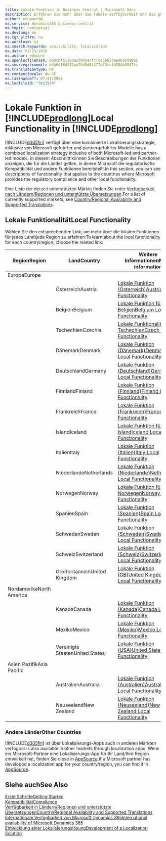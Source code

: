 ```yaml
---
title: Lokale Funktion in Business Central | Microsoft Docs
description: Erfahren Sie mehr über die lokale Verfügbarkeit und die gesetzliche Kompatibilität von Dynamics 365 Business Central.
author: edupont04
ms.service: dynamics365-business-central
ms.topic: conceptual
ms.devlang: na
ms.tgt_pltfrm: na
ms.workload: na
ms.search.keywords: availability, localization
ms.date: 07/21/2020
ms.author: edupont
ms.openlocfilehash: 6d9cbf61160a2f8d64cfc7cd6b65aae4bd84a881
ms.sourcegitcommit: bdb6d18d512aa76d8d4f477d73ccfb284b0047fc
ms.translationtype: HT
ms.contentlocale: de-DE
ms.lasthandoff: 07/21/2020
ms.locfileid: "3611534"
---
```

# <a name="local-functionality-in-prodlong"></a><span data-ttu-id="f35e3-103">Lokale Funktion in [!INCLUDE[prodlong](includes/prodlong.md)]</span><span class="sxs-lookup"><span data-stu-id="f35e3-103">Local Functionality in [!INCLUDE[prodlong](includes/prodlong.md)]</span></span>

[!INCLUDE[d365fin](includes/d365fin_md.md)] <span data-ttu-id="f35e3-104">verfügt über eine kombinierte Lokalisierungsstrategie, inklusive von Microsoft geführter und partnergeführter Modelle.</span><span class="sxs-lookup"><span data-stu-id="f35e3-104">has a combined localization strategy inclusive of both Microsoft-led and partner-led models.</span></span> <span data-ttu-id="f35e3-105">In diesem Abschnitt können Sie Beschreibungen der Funktionen anzeigen, die für die Länder gelten, in denen Microsoft die regulatorische Kompatibilität und andere Funktionen bereitstellt.</span><span class="sxs-lookup"><span data-stu-id="f35e3-105">In this section, you can see descriptions of functionality that applies to the countries where Microsoft provides the regulatory compliance and other local functionality.</span></span>  

<span data-ttu-id="f35e3-106">Eine Liste der derzeit unterstützten Märkte finden Sie unter [Verfügbarkeit nach Ländern/Regionen und unterstützte Übersetzungen](/dynamics365/business-central/dev-itpro/compliance/apptest-countries-and-translations?toc=/dynamics365/business-central/toc.json).</span><span class="sxs-lookup"><span data-stu-id="f35e3-106">For a list of currently supported markets, see [Country/Regional Availability and Supported Translations](/dynamics365/business-central/dev-itpro/compliance/apptest-countries-and-translations?toc=/dynamics365/business-central/toc.json).</span></span>  

## <a name="local-functionality"></a><span data-ttu-id="f35e3-107">Lokale Funktionalität</span><span class="sxs-lookup"><span data-stu-id="f35e3-107">Local Functionality</span></span>

<span data-ttu-id="f35e3-108">Wählen Sie den entsprechenden Link, um mehr über die lokalen Funktionen für jedes Land/jede Region zu erfahren:</span><span class="sxs-lookup"><span data-stu-id="f35e3-108">To learn about the local functionality for each country/region, choose the related link:</span></span>

| <span data-ttu-id="f35e3-109">Region</span><span class="sxs-lookup"><span data-stu-id="f35e3-109">Region</span></span> | <span data-ttu-id="f35e3-110">Land</span><span class="sxs-lookup"><span data-stu-id="f35e3-110">Country</span></span> | <span data-ttu-id="f35e3-111">Weitere Informationen</span><span class="sxs-lookup"><span data-stu-id="f35e3-111">More information</span></span> |
| --- | --- |--- |
| <span data-ttu-id="f35e3-112">Europa</span><span class="sxs-lookup"><span data-stu-id="f35e3-112">Europe</span></span> |  | |
|        | <span data-ttu-id="f35e3-113">Österreich</span><span class="sxs-lookup"><span data-stu-id="f35e3-113">Austria</span></span> | [<span data-ttu-id="f35e3-114">Lokale Funktion (Österreich)</span><span class="sxs-lookup"><span data-stu-id="f35e3-114">Austria Local Functionality</span></span>](localfunctionality/austria/austria-local-functionality.md) |
|        | <span data-ttu-id="f35e3-115">Belgien</span><span class="sxs-lookup"><span data-stu-id="f35e3-115">Belgium</span></span> | [<span data-ttu-id="f35e3-116">Lokale Funktion für Belgien</span><span class="sxs-lookup"><span data-stu-id="f35e3-116">Belgium Local Functionality</span></span>](localfunctionality/belgium/belgium-local-functionality.md) |
|        | <span data-ttu-id="f35e3-117">Tschechien</span><span class="sxs-lookup"><span data-stu-id="f35e3-117">Czechia</span></span> | [<span data-ttu-id="f35e3-118">Lokale Funktionalität für Tschechien</span><span class="sxs-lookup"><span data-stu-id="f35e3-118">Czech Local Functionality</span></span>](localfunctionality/czech/czech-local-functionality.md) |
|        | <span data-ttu-id="f35e3-119">Dänemark</span><span class="sxs-lookup"><span data-stu-id="f35e3-119">Denmark</span></span> | [<span data-ttu-id="f35e3-120">Lokale Funktion (Dänemark)</span><span class="sxs-lookup"><span data-stu-id="f35e3-120">Denmark Local Functionality</span></span>](localfunctionality/denmark/denmark-local-functionality.md) |
|        | <span data-ttu-id="f35e3-121">Deutschland</span><span class="sxs-lookup"><span data-stu-id="f35e3-121">Germany</span></span> | [<span data-ttu-id="f35e3-122">Lokale Funktion (Deutschland)</span><span class="sxs-lookup"><span data-stu-id="f35e3-122">Germany Local Functionality</span></span>](localfunctionality/germany/germany-local-functionality.md) |
|        | <span data-ttu-id="f35e3-123">Finnland</span><span class="sxs-lookup"><span data-stu-id="f35e3-123">Finland</span></span> | [<span data-ttu-id="f35e3-124">Lokale Funktion (Finnland)</span><span class="sxs-lookup"><span data-stu-id="f35e3-124">Finland Local Functionality</span></span>](localfunctionality/finland/finland-local-functionality.md) |
|        | <span data-ttu-id="f35e3-125">Frankreich</span><span class="sxs-lookup"><span data-stu-id="f35e3-125">France</span></span> | [<span data-ttu-id="f35e3-126">Lokale Funktion (Frankreich)</span><span class="sxs-lookup"><span data-stu-id="f35e3-126">France Local Functionality</span></span>](localfunctionality/france/france-local-functionality.md) |
|        | <span data-ttu-id="f35e3-127">Island</span><span class="sxs-lookup"><span data-stu-id="f35e3-127">Iceland</span></span> | [<span data-ttu-id="f35e3-128">Lokale Funktion für Island</span><span class="sxs-lookup"><span data-stu-id="f35e3-128">Iceland Local Functionality</span></span>](localfunctionality/iceland/iceland-local-functionality.md) |
|        | <span data-ttu-id="f35e3-129">Italien</span><span class="sxs-lookup"><span data-stu-id="f35e3-129">Italy</span></span> | [<span data-ttu-id="f35e3-130">Lokale Funktion (Italien)</span><span class="sxs-lookup"><span data-stu-id="f35e3-130">Italy Local Functionality</span></span>](localfunctionality/italy/italy-local-functionality.md) |
|        | <span data-ttu-id="f35e3-131">Niederlande</span><span class="sxs-lookup"><span data-stu-id="f35e3-131">Netherlands</span></span> | [<span data-ttu-id="f35e3-132">Lokale Funktion (Niederlande)</span><span class="sxs-lookup"><span data-stu-id="f35e3-132">Netherlands Local Functionality</span></span>](localfunctionality/netherlands/netherlands-local-functionality.md) |
|        | <span data-ttu-id="f35e3-133">Norwegen</span><span class="sxs-lookup"><span data-stu-id="f35e3-133">Norway</span></span> | [<span data-ttu-id="f35e3-134">Lokale Funktion für Norwegen</span><span class="sxs-lookup"><span data-stu-id="f35e3-134">Norway Local Functionality</span></span>](localfunctionality/norway/norway-local-functionality.md) |
|        | <span data-ttu-id="f35e3-135">Spanien</span><span class="sxs-lookup"><span data-stu-id="f35e3-135">Spain</span></span> | [<span data-ttu-id="f35e3-136">Lokale Funktion (Spanien)</span><span class="sxs-lookup"><span data-stu-id="f35e3-136">Spain Local Functionality</span></span>](localfunctionality/spain/spain-local-functionality.md) |
|        | <span data-ttu-id="f35e3-137">Schweden</span><span class="sxs-lookup"><span data-stu-id="f35e3-137">Sweden</span></span> | [<span data-ttu-id="f35e3-138">Lokale Funktion (Schweden)</span><span class="sxs-lookup"><span data-stu-id="f35e3-138">Sweden Local Functionality</span></span>](localfunctionality/sweden/sweden-local-functionality.md) |
|        | <span data-ttu-id="f35e3-139">Schweiz</span><span class="sxs-lookup"><span data-stu-id="f35e3-139">Switzerland</span></span> | [<span data-ttu-id="f35e3-140">Lokale Funktion (Schweiz)</span><span class="sxs-lookup"><span data-stu-id="f35e3-140">Switzerland Local Functionality</span></span>](localfunctionality/switzerland/switzerland-local-functionality.md) |
|        | <span data-ttu-id="f35e3-141">Großbritannien</span><span class="sxs-lookup"><span data-stu-id="f35e3-141">United Kingdom</span></span> | [<span data-ttu-id="f35e3-142">Lokale Funktion (GB)</span><span class="sxs-lookup"><span data-stu-id="f35e3-142">United Kingdom Local Functionality</span></span>](localfunctionality/unitedkingdom/united-kingdom-local-functionality.md) |
| <span data-ttu-id="f35e3-143">Nordamerika</span><span class="sxs-lookup"><span data-stu-id="f35e3-143">North America</span></span> |       |  |
|        | <span data-ttu-id="f35e3-144">Kanada</span><span class="sxs-lookup"><span data-stu-id="f35e3-144">Canada</span></span>|[<span data-ttu-id="f35e3-145">Lokale Funktion (Kanada)</span><span class="sxs-lookup"><span data-stu-id="f35e3-145">Canada Local Functionality</span></span>](localfunctionality/canada/canada-local-functionality.md) |
|        | <span data-ttu-id="f35e3-146">Mexiko</span><span class="sxs-lookup"><span data-stu-id="f35e3-146">Mexico</span></span> | [<span data-ttu-id="f35e3-147">Lokale Funktion (Mexiko)</span><span class="sxs-lookup"><span data-stu-id="f35e3-147">Mexico Local Functionality</span></span>](localfunctionality/mexico/mexico-local-functionality.md) |
|        | <span data-ttu-id="f35e3-148">Vereinigte Staaten</span><span class="sxs-lookup"><span data-stu-id="f35e3-148">United States</span></span>|[<span data-ttu-id="f35e3-149">Lokale Funktion (USA)</span><span class="sxs-lookup"><span data-stu-id="f35e3-149">United States Local Functionality</span></span>](localfunctionality/unitedstates/united-states-local-functionality.md) |
| <span data-ttu-id="f35e3-150">Asien Pazifik</span><span class="sxs-lookup"><span data-stu-id="f35e3-150">Asia Pacific</span></span> |       |  |
|        | <span data-ttu-id="f35e3-151">Australien</span><span class="sxs-lookup"><span data-stu-id="f35e3-151">Australia</span></span> | [<span data-ttu-id="f35e3-152">Lokale Funktion (Australien)</span><span class="sxs-lookup"><span data-stu-id="f35e3-152">Australia Local Functionality</span></span>](localfunctionality/australia/australia-local-functionality.md) |
|        | <span data-ttu-id="f35e3-153">Neuseeland</span><span class="sxs-lookup"><span data-stu-id="f35e3-153">New Zealand</span></span> | [<span data-ttu-id="f35e3-154">Lokale Funktion (Neuseeland)</span><span class="sxs-lookup"><span data-stu-id="f35e3-154">New Zealand Local Functionality</span></span>](localfunctionality/newzealand/new-zealand-local-functionality.md) |

### <a name="other-countries"></a><span data-ttu-id="f35e3-155">Andere Länder</span><span class="sxs-lookup"><span data-stu-id="f35e3-155">Other Countries</span></span>

[!INCLUDE[d365fin](includes/d365fin_md.md)] <span data-ttu-id="f35e3-156">ist über Lokalisierungs-Apps auch in anderen Märkten verfügbar.</span><span class="sxs-lookup"><span data-stu-id="f35e3-156">is also available in other markets through localization apps.</span></span> <span data-ttu-id="f35e3-157">Wenn ein Microsoft-Partner eine Lokalisierungs-App für Ihr Land/Ihre Region entwickelt hat, finden Sie diese in [AppSource](https://appsource.microsoft.com/product/dynamics-365-business-central/).</span><span class="sxs-lookup"><span data-stu-id="f35e3-157">If a Microsoft partner has developed a localization app for your country/region, you can find it in [AppSource](https://appsource.microsoft.com/product/dynamics-365-business-central/).</span></span>

## <a name="see-also"></a><span data-ttu-id="f35e3-158">Siehe auch</span><span class="sxs-lookup"><span data-stu-id="f35e3-158">See Also</span></span>

[<span data-ttu-id="f35e3-159">Erste Schritte</span><span class="sxs-lookup"><span data-stu-id="f35e3-159">Getting Started</span></span>](product-get-started.md)  
[<span data-ttu-id="f35e3-160">Kompatibilität</span><span class="sxs-lookup"><span data-stu-id="f35e3-160">Compliance</span></span>](compliance/compliance-overview.md)  
[<span data-ttu-id="f35e3-161">Verfügbarkeit in Ländern/Regionen und unterstützte Übersetzungen</span><span class="sxs-lookup"><span data-stu-id="f35e3-161">Country/Regional Availability and Supported Translations</span></span>](/dynamics365/business-central/dev-itpro/compliance/apptest-countries-and-translations?toc=/dynamics365/business-central/toc.json)  
[<span data-ttu-id="f35e3-162">Internationale Verfügbarkeit von Microsoft Dynamics 365</span><span class="sxs-lookup"><span data-stu-id="f35e3-162">International availability of Microsoft Dynamics 365</span></span>](/dynamics365/get-started/availability)  
[<span data-ttu-id="f35e3-163">Entwicklung einer Lokalisierungslösung</span><span class="sxs-lookup"><span data-stu-id="f35e3-163">Development of a Localization Solution</span></span>](/dynamics365/business-central/dev-itpro/developer/readiness/readiness-develop-localization)  
